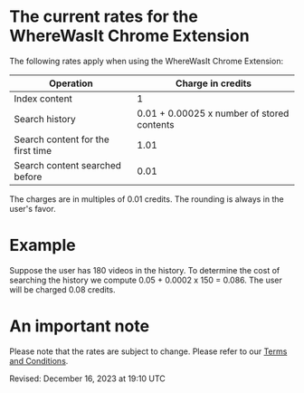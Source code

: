 # The current rates for the WhereWasIt Chrome Extension
The following rates apply when using the WhereWasIt Chrome Extension:

| Operation                         | Charge in credits                          |
|-----------------------------------|--------------------------------------------|
| Index content                     |                                          1 |
| Search history                    | 0.01 + 0.00025 x number of stored contents |
| Search content for the first time | 1.01                                       |
| Search content searched before    | 0.01                                       |

The charges are in multiples of 0.01 credits. The rounding is always in the user's favor.

# Example
Suppose the user has 180 videos in the history. To determine the cost of searching the history we compute 0.05 + 0.0002 x 150 = 0.086. The user will be charged 0.08 credits.

# An important note
Please note that the rates are subject to change. Please refer to our [Terms and Conditions](https://github.com/wherewasit/terms#1-free-and-purchased-credits).

Revised: December 16, 2023 at 19:10 UTC